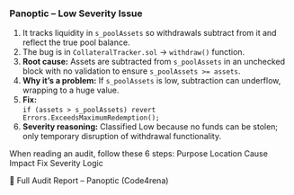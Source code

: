 ### Panoptic – Low Severity Issue

1. It tracks liquidity in `s_poolAssets` so withdrawals subtract from it and reflect the true pool balance.  
2. The bug is in `CollateralTracker.sol` → `withdraw()` function.  
3. **Root cause:** Assets are subtracted from `s_poolAssets` in an unchecked block with no validation to ensure `s_poolAssets >= assets`.  
4. **Why it’s a problem:** If `s_poolAssets` is low, subtraction can underflow, wrapping to a huge value.  
5. **Fix:**  
        ```if (assets > s_poolAssets) revert Errors.ExceedsMaximumRedemption();```
6.  **Severity reasoning:** Classified Low because no funds can be stolen; only temporary disruption of withdrawal functionality.

When reading an audit, follow these 6 steps:
Purpose
Location
Cause
Impact
Fix
Severity Logic

🔗 Full Audit Report – Panoptic (Code4rena)
